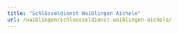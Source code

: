 ```yaml
---
title: "Schlüsseldienst Waiblingen Aichele"
url: /waiblingen/schluesseldienst-waiblingen-aichele/
---
```

